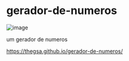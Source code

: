 # gerador-de-numeros

![image](https://user-images.githubusercontent.com/40173977/177615762-57d1dbf4-ea2d-4c4b-979c-2e4e2f7028d3.png)

um gerador de numeros

https://thegsa.github.io/gerador-de-numeros/

